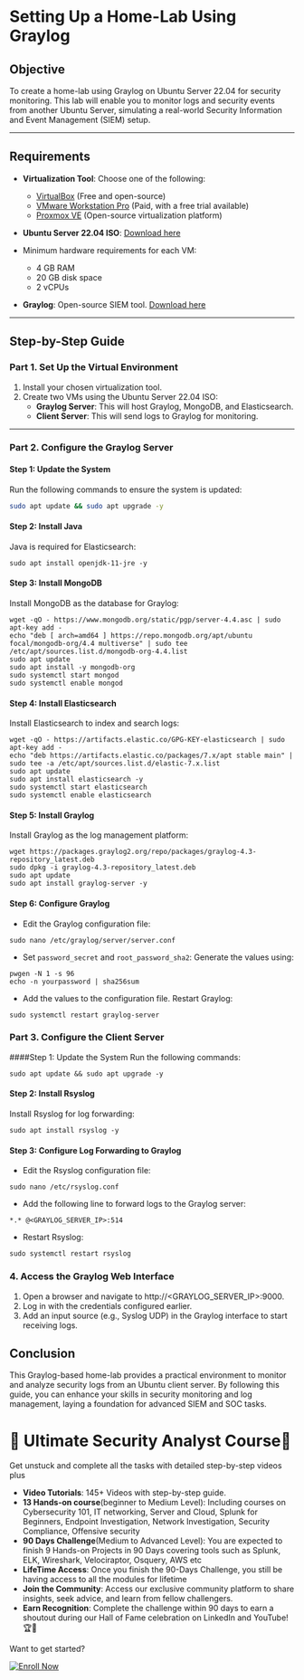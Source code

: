 # Setting Up a Home-Lab Using Graylog

## Objective  
To create a home-lab using Graylog on Ubuntu Server 22.04 for security monitoring. This lab will enable you to monitor logs and security events from another Ubuntu Server, simulating a real-world Security Information and Event Management (SIEM) setup.

---

## Requirements  
- **Virtualization Tool**: Choose one of the following:  
  - [VirtualBox](https://www.virtualbox.org/) (Free and open-source)  
  - [VMware Workstation Pro](https://www.vmware.com/products/workstation-pro.html) (Paid, with a free trial available)  
  - [Proxmox VE](https://www.proxmox.com/en/proxmox-ve) (Open-source virtualization platform)  

- **Ubuntu Server 22.04 ISO**: [Download here](https://ubuntu.com/download/server)  
- Minimum hardware requirements for each VM:
  - 4 GB RAM
  - 20 GB disk space
  - 2 vCPUs

- **Graylog**: Open-source SIEM tool. [Download here](https://www.graylog.org/products/open-source)  

---

## Step-by-Step Guide  

### **Part 1. Set Up the Virtual Environment**  
1. Install your chosen virtualization tool.  
2. Create two VMs using the Ubuntu Server 22.04 ISO:  
   - **Graylog Server**: This will host Graylog, MongoDB, and Elasticsearch.  
   - **Client Server**: This will send logs to Graylog for monitoring.  

---

### **Part 2. Configure the Graylog Server**  
#### **Step 1: Update the System**  
Run the following commands to ensure the system is updated:  
```bash
sudo apt update && sudo apt upgrade -y
```
#### Step 2: Install Java
Java is required for Elasticsearch:

```
sudo apt install openjdk-11-jre -y
```
#### Step 3: Install MongoDB
Install MongoDB as the database for Graylog:

```
wget -qO - https://www.mongodb.org/static/pgp/server-4.4.asc | sudo apt-key add -
echo "deb [ arch=amd64 ] https://repo.mongodb.org/apt/ubuntu focal/mongodb-org/4.4 multiverse" | sudo tee /etc/apt/sources.list.d/mongodb-org-4.4.list
sudo apt update
sudo apt install -y mongodb-org
sudo systemctl start mongod
sudo systemctl enable mongod
```
#### Step 4: Install Elasticsearch
Install Elasticsearch to index and search logs:

```
wget -qO - https://artifacts.elastic.co/GPG-KEY-elasticsearch | sudo apt-key add -
echo "deb https://artifacts.elastic.co/packages/7.x/apt stable main" | sudo tee -a /etc/apt/sources.list.d/elastic-7.x.list
sudo apt update
sudo apt install elasticsearch -y
sudo systemctl start elasticsearch
sudo systemctl enable elasticsearch
```
#### Step 5: Install Graylog
Install Graylog as the log management platform:

```
wget https://packages.graylog2.org/repo/packages/graylog-4.3-repository_latest.deb
sudo dpkg -i graylog-4.3-repository_latest.deb
sudo apt update
sudo apt install graylog-server -y
```
#### Step 6: Configure Graylog
- Edit the Graylog configuration file:

```
sudo nano /etc/graylog/server/server.conf
```
- Set `password_secret` and `root_password_sha2`:
Generate the values using:
```
pwgen -N 1 -s 96
echo -n yourpassword | sha256sum
```
- Add the values to the configuration file.
Restart Graylog:

```
sudo systemctl restart graylog-server
```
### **Part 3. Configure the Client Server**
####Step 1: Update the System
Run the following commands:

```
sudo apt update && sudo apt upgrade -y
```
#### Step 2: Install Rsyslog
Install Rsyslog for log forwarding:

```
sudo apt install rsyslog -y
```
#### Step 3: Configure Log Forwarding to Graylog
- Edit the Rsyslog configuration file:

```
sudo nano /etc/rsyslog.conf
```
- Add the following line to forward logs to the Graylog server:
```
*.* @<GRAYLOG_SERVER_IP>:514
```
- Restart Rsyslog:

```
sudo systemctl restart rsyslog
```
### **4. Access the Graylog Web Interface**
1. Open a browser and navigate to http://<GRAYLOG_SERVER_IP>:9000.
2. Log in with the credentials configured earlier.
3. Add an input source (e.g., Syslog UDP) in the Graylog interface to start receiving logs.

## Conclusion
This Graylog-based home-lab provides a practical environment to monitor and analyze security logs from an Ubuntu client server. By following this guide, you can enhance your skills in security monitoring and log management, laying a foundation for advanced SIEM and SOC tasks.

# 🌟 Ultimate Security Analyst Course🌟

Get unstuck and complete all the tasks with detailed step-by-step videos plus

- **Video Tutorials**: 145+ Videos with step-by-step guide.
- **13 Hands-on course**(beginner to Medium Level): Including courses on Cybersecurity 101, IT networking, Server and Cloud, Splunk for Beginners, Endpoint Investigation, Network Investigation, Security Compliance, Offensive security
- **90 Days Challenge**(Medium to Advanced Level): You are expected to finish 9 Hands-on Projects in 90 Days covering tools such as Splunk, ELK, Wireshark, Velociraptor, Osquery, AWS etc
- **LifeTime Access**: Once you finish the 90-Days Challenge, you still be having access to all the modules for lifetime
- **Join the Community**: Access our exclusive community platform to share insights, seek advice, and learn from fellow challengers.
- **Earn Recognition**: Complete the challenge within 90 days to earn a shoutout during our Hall of Fame celebration on LinkedIn and YouTube! 🏆📣

Want to get started?

<a href="https://learn.haxsecurity.com/services/securitychallenge">
  <img src="https://img.shields.io/badge/-Enroll%20Now-008CBA?&style=for-the-badge&logo=Book&logoColor=white" alt="Enroll Now"/>
</a>
